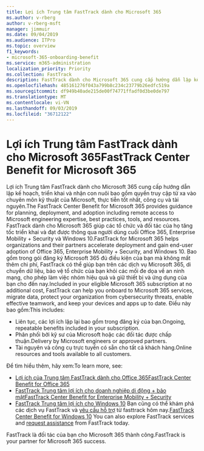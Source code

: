 ```yaml
---
title: Lợi ích Trung tâm FastTrack dành cho Microsoft 365
ms.author: v-rberg
author: v-rberg-msft
manager: jimmuir
ms.date: 09/04/2019
ms.audience: ITPro
ms.topic: overview
f1_keywords:
- microsoft-365-onboarding-benefit
ms.service: m365-administration
localization_priority: Priority
ms.collection: FastTrack
description: FastTrack dành cho Microsoft 365 cung cấp hướng dẫn lập kế hoạch, triển khai và nhận con nuôi bao gồm cả truy cập từ xa vào chuyên môn kỹ thuật của Microsoft, thực tiễn tốt nhất, công cụ và tài nguyên. FastTrack dành cho Microsoft 365 giúp các tổ chức và đối tác của họ đẩy nhanh triển khai và nhận được thông qua người dùng cuối Office 365, Windows 10 và Enterprise Mobility + Security.
ms.openlocfilehash: 485161276f043a799b8c234c23779b26edfc519a
ms.sourcegitcommit: df949b40ade215de00f74771ffadf0d3be0de797
ms.translationtype: MT
ms.contentlocale: vi-VN
ms.lasthandoff: 09/03/2019
ms.locfileid: "36712122"
---
```

# <a name="fasttrack-center-benefit-for-microsoft-365"></a><span data-ttu-id="7c021-104">Lợi ích Trung tâm FastTrack dành cho Microsoft 365</span><span class="sxs-lookup"><span data-stu-id="7c021-104">FastTrack Center Benefit for Microsoft 365</span></span>

<span data-ttu-id="7c021-105">Lợi ích Trung tâm FastTrack dành cho Microsoft 365 cung cấp hướng dẫn lập kế hoạch, triển khai và nhận con nuôi bao gồm quyền truy cập từ xa vào chuyên môn kỹ thuật của Microsoft, thực tiễn tốt nhất, công cụ và tài nguyên.</span><span class="sxs-lookup"><span data-stu-id="7c021-105">The FastTrack Center Benefit for Microsoft 365 provides guidance for planning, deployment, and adoption including remote access to Microsoft engineering expertise, best practices, tools, and resources.</span></span> <span data-ttu-id="7c021-106">FastTrack dành cho Microsoft 365 giúp các tổ chức và đối tác của họ tăng tốc triển khai và đạt được thông qua người dùng cuối Office 365, Enterprise Mobility + Security và Windows 10.</span><span class="sxs-lookup"><span data-stu-id="7c021-106">FastTrack for Microsoft 365 helps organizations and their partners accelerate deployment and gain end-user adoption of Office 365, Enterprise Mobility + Security, and Windows 10.</span></span> <span data-ttu-id="7c021-107">Bao gồm trong gói đăng ký Microsoft 365 đủ điều kiện của bạn mà không mất thêm chi phí, FastTrack có thể giúp bạn trên các dịch vụ Microsoft 365, di chuyển dữ liệu, bảo vệ tổ chức của bạn khỏi các mối đe dọa về an ninh mạng, cho phép làm việc nhóm hiệu quả và giữ thiết bị và ứng dụng của bạn cho đến nay.</span><span class="sxs-lookup"><span data-stu-id="7c021-107">Included in your eligible Microsoft 365 subscription at no additional cost, FastTrack can help you onboard to Microsoft 365 services, migrate data, protect your organization from cybersecurity threats, enable effective teamwork, and keep your devices and apps up to date.</span></span> <span data-ttu-id="7c021-108">Điều này bao gồm:</span><span class="sxs-lookup"><span data-stu-id="7c021-108">This includes:</span></span>

- <span data-ttu-id="7c021-109">Liên tục, các lợi ích lặp lại bao gồm trong đăng ký của bạn.</span><span class="sxs-lookup"><span data-stu-id="7c021-109">Ongoing, repeatable benefits included in your subscription.</span></span>
- <span data-ttu-id="7c021-110">Phân phối bởi kỹ sư của Microsoft hoặc các đối tác được chấp thuận.</span><span class="sxs-lookup"><span data-stu-id="7c021-110">Delivery by Microsoft engineers or approved partners.</span></span>
- <span data-ttu-id="7c021-111">Tài nguyên và công cụ trực tuyến có sẵn cho tất cả khách hàng.</span><span class="sxs-lookup"><span data-stu-id="7c021-111">Online resources and tools available to all customers.</span></span>
  
<span data-ttu-id="7c021-112">Để tìm hiểu thêm, hãy xem:</span><span class="sxs-lookup"><span data-stu-id="7c021-112">To learn more, see:</span></span>

- [<span data-ttu-id="7c021-113">Lợi ích của Trung tâm FastTrack dành cho Office 365</span><span class="sxs-lookup"><span data-stu-id="7c021-113">FastTrack Center Benefit for Office 365</span></span>](O365-fasttrack-benefit-for-office-365.md) 
- [<span data-ttu-id="7c021-114">FastTrack Trung tâm lợi ích cho doanh nghiệp di động + bảo mật</span><span class="sxs-lookup"><span data-stu-id="7c021-114">FastTrack Center Benefit for Enterprise Mobility + Security</span></span>](EMS-fasttrack-benefit-for-EMS.md)
- <span data-ttu-id="7c021-115">[FastTrack Trung tâm lợi ích cho Windows 10](Win-10-fasttrack-benefit-for-Windows-10.md) Bạn cũng có thể khám phá các dịch vụ FastTrack và [yêu cầu hỗ trợ](https://go.microsoft.com/fwlink/p/?LinkId=2003903) từ fasttrack hôm nay.</span><span class="sxs-lookup"><span data-stu-id="7c021-115">[FastTrack Center Benefit for Windows 10](Win-10-fasttrack-benefit-for-Windows-10.md) You can also explore FastTrack services and [request assistance](https://go.microsoft.com/fwlink/p/?LinkId=2003903) from FastTrack today.</span></span>

<span data-ttu-id="7c021-116">FastTrack là đối tác của bạn cho Microsoft 365 thành công.</span><span class="sxs-lookup"><span data-stu-id="7c021-116">FastTrack is your partner for Microsoft 365 success.</span></span>
  
  

 